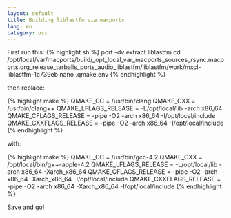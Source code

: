 ```yaml
---
layout: default
title: Building liblastfm via macports
lang: en
category: osx
---
```


First run this:
{% highlight sh %}
port -dv extract liblastfm
cd /opt/local/var/macports/build/_opt_local_var_macports_sources_rsync.macports.org_release_tarballs_ports_audio_liblastfm/liblastfm/work/mxcl-liblastfm-1c739eb
nano .qmake.env
{% endhighlight %}

then replace:

{% highlight make %}
QMAKE_CC = /usr/bin/clang
QMAKE_CXX = /usr/bin/clang++
QMAKE_LFLAGS_RELEASE = -L/opt/local/lib -arch x86_64
QMAKE_CFLAGS_RELEASE = -pipe -O2 -arch x86_64 -I/opt/local/include
QMAKE_CXXFLAGS_RELEASE = -pipe -O2 -arch x86_64 -I/opt/local/include
{% endhighlight %}

with:

{% highlight make %}
QMAKE_CC = /usr/bin/gcc-4.2
QMAKE_CXX = /opt/local/bin/g++-apple-4.2
QMAKE_LFLAGS_RELEASE = -L/opt/local/lib -arch x86_64  -Xarch_x86_64
QMAKE_CFLAGS_RELEASE = -pipe -O2 -arch x86_64  -Xarch_x86_64 -I/opt/local/include
QMAKE_CXXFLAGS_RELEASE = -pipe -O2 -arch x86_64 -Xarch_x86_64 -I/opt/local/include
{% endhighlight %}

Save and go!